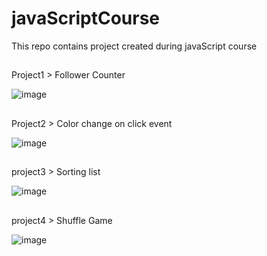 # javaScriptCourse
 This repo contains project created during javaScript course
 
##
  Project1 > Follower Counter
 
 ![image](https://user-images.githubusercontent.com/65271369/169477458-c6f14b97-4332-411f-9c6e-59aef73085b9.png)


##
  Project2 > Color change on click event
  
  ![image](https://user-images.githubusercontent.com/65271369/169477221-58a5657b-47fa-4ca3-832f-907f27cd1f67.png)
  
##
 project3 > Sorting list
 
 ![image](https://user-images.githubusercontent.com/65271369/169476713-78323cc2-6acb-4dea-ad46-d14962270268.png)

##
 project4 > Shuffle Game
 
 ![image](https://user-images.githubusercontent.com/65271369/169479225-d3a67def-b543-4d0a-9e93-e8ea1763e0ed.png)

 
